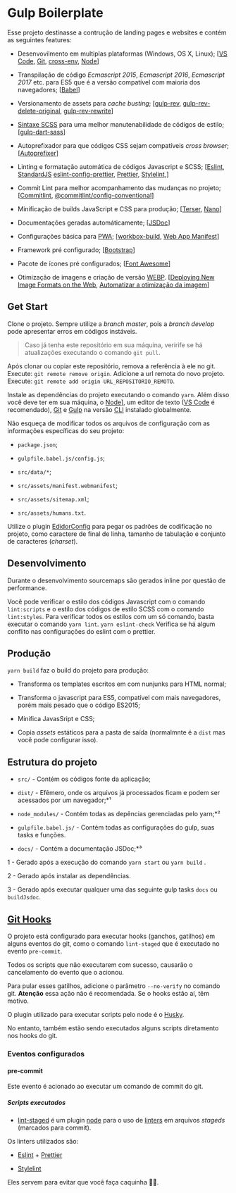 # Gulp Boilerplate

Esse projeto destinasse a contrução de landing pages e websites e contém as
seguintes features:

* Desenvovilmento em multiplas plataformas (Windows, OS X, Linux);
[[VS Code](https://code.visualstudio.com/), [Git](https://git-scm.com/),
[cross-env](https://github.com/kentcdodds/cross-env),
[Node](http://nodejs.org)]

* Transpilação de código _Ecmascript 2015_, _Ecmascript 2016_, _Ecmascript 2017_
etc. para ES5 que é a versão compatível com maioria dos navegadores;
[[Babel](https://babeljs.io/)]

* Versionamento de assets para _cache busting_;
[[gulp-rev](https://github.com/sindresorhus/gulp-rev),
[gulp-rev-delete-original](https://github.com/nib-health-funds/gulp-rev-delete-original),
[gulp-rev-rewrite](https://github.com/TheDancingCode/gulp-rev-rewrite)]

* [Sintaxe SCSS](https://sass-lang.com/documentation/file.SASS_REFERENCE.html#syntax)
para uma melhor manutenabilidade de códigos de estilo;
[[gulp-dart-sass](https://github.com/mattdsteele/gulp-dart-sass)]

* Autoprefixador para que códigos CSS sejam compatíveis _cross browser_;
[[Autoprefixer](https://autoprefixer.github.io/)]

* Linting e formatação automática de códigos Javascript e SCSS;
[[Eslint](https://eslint.org/),
[StandardJS](https://standardjs.com/)
[eslint-config-prettier](https://github.com/prettier/eslint-config-prettier),
[Prettier](https://prettier.io/), [Stylelint](https://stylelint.io/),]

* Commit Lint para melhor acompanhamento das mudanças no projeto;
[[Commitlint](https://conventional-changelog.github.io/commitlint/#/),
[@commitlint/config-conventional](https://conventional-changelog.github.io/commitlint/#/)]

* Minificação de builds JavaScript e CSS para produção;
[[Terser](https://github.com/terser-js/terser), [Nano](https://cssnano.co/)]

* Documentações geradas automáticamente; [[JSDoc](http://usejsdoc.org)]

* Configurações básica para
[PWA](https://developers.google.com/web/progressive-web-apps/);
[[workbox-build](https://developers.google.com/web/tools/workbox/modules/workbox-build),
[Web App Manifest](https://developer.mozilla.org/pt-BR/docs/Web/Manifest)]

* Framework pré configurado; [[Bootstrap](https://getbootstrap.com)]

* Pacote de ícones pré configurados; [[Font Awesome](https://fontawesome.com)]

* Otimização de imagens e criação de versão
[WEBP](https://developers.google.com/speed/webp/).
[[Deploying New Image Formats on the Web](https://www.igvita.com/2012/12/18/deploying-new-image-formats-on-the-web/),
[Automatizar a otimização da imagem](https://developers.google.com/web/fundamentals/performance/optimizing-content-efficiency/automating-image-optimization/?hl=pt-br)]

## Get Start

Clone o projeto.
Sempre utilize a _branch master_, pois a _branch develop_ pode apresentar erros
em códigos instáveis.

> Caso já tenha este repositório em sua máquina, verirife se há atualizações
executando o comando `git pull`.

Após clonar ou copiar este repositório, remova a referência à ele no git.
Execute: `git remote remove origin`. Adicione a url remota do novo projeto.
Execute: `git remote add origin URL_REPOSITORIO_REMOTO`.

Instale as dependências do projeto executando o comando `yarn`. Além disso você
deve ter em sua máquina, o [Node](http://nodejs.org)], um editor de texto
([VS Code](https://code.visualstudio.com/) é recomendado),
[Git](https://git-scm.com/) e [Gulp](https://gulpjs.com) na versão
[CLI](https://github.com/gulpjs/gulp-cli) instalado globalmente.

Não esqueça de modificar todos os arquivos de configuração com as informações
específicas do seu projeto:

* `package.json`;

* `gulpfile.babel.js/config.js`;

* `src/data/*`;

* `src/assets/manifest.webmanifest`;

* `src/assets/sitemap.xml`;

* `src/assets/humans.txt`.

Utilize o plugin [EdidorConfig](https://editorconfig.org/) para pegar os
padrões de codificação no projeto, como caractere de final de linha, tamanho de
tabulação e conjunto de caracteres (_charset_).

## Desenvolvimento

Durante o desenvolvimento sourcemaps são gerados inline por questão de
performance.

Você pode verificar o estilo dos códigos Javascript com o comando `lint:scripts`
e o estilo dos códigos de estilo SCSS com o comando `lint:styles`.
Para verificar todos os estilos com um só comando, basta executar o comando
`yarn lint`.
`yarn eslint-check` Verifica se há algum conflito nas configurações do eslint
com o prettier.

## Produção

`yarn build` faz o build do projeto para produção:

* Transforma os templates escritos em com nunjunks para HTML normal;

* Transforma o javascript para ES5, compatível com mais navegadores, porém mais
pesado que o código ES2015;

* Minifica JavasSript e CSS;

* Copia _assets_ estáticos para a pasta de saída (normalmnte é a `dist` mas você
pode configurar isso).

## Estrutura do projeto

* `src/` - Contém os códigos fonte da aplicação;

* `dist/` - Efêmero, onde os arquivos já processados ficam e podem ser acessados
por um navegador;*¹

* `node_modules/` - Contém todas as depências gerenciadas pelo yarn;*²

* `gulpfile.babel.js/` - Contém todas as configurações do gulp, suas tasks e
funções.

* `docs/` - Contém a documentação JSDoc;*³

1 - Gerado após a execução do comando `yarn start` ou `yarn build` .

2 - Gerado após instalar as dependências.

3 - Gerado após executar qualquer uma das seguinte gulp tasks `docs` ou `buildJsdoc`.

## [Git Hooks](https://git-scm.com/book/pt-br/v1/Customizando-o-Git-Hooks-do-Git)

O projeto está configurado para executar hooks (ganchos, gatilhos) em alguns
eventos do git, como o comando `lint-staged` que é executado no evento
`pre-commit`.

Todos os scripts que não executarem com sucesso, causarão o cancelamento do
evento que o acionou.

Para pular esses gatilhos, adicione o parâmetro `--no-verify` no comando git.
**Atenção** essa ação não é recomendada. Se o hooks estão aí, têm motivo.

O plugin utilizado para executar scripts pelo node é o
[Husky](https://github.com/typicode/husky).

No entanto, também estão sendo executados alguns scripts diretamento nos hooks
do git.

### Eventos configurados

#### pre-commit

Este evento é acionado ao executar um comando de commit do git.

##### Scripts executados

* [lint-staged](https://github.com/okonet/lint-staged) é um plugin
[node](http://nodejs.org) para o uso de
[linters](https://en.wikipedia.org/wiki/Lint_(software)) em arquivos _stageds_
(marcados para commit).

Os linters utilizados são:

* [Eslint](https://eslint.org/) + [Prettier](https://prettier.io/)

* [Stylelint](https://stylelint.io/)

Eles servem para evitar que você faça caquinha 🚫💩.
